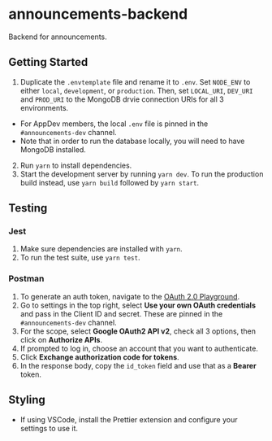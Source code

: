 # announcements-backend

Backend for announcements.

## Getting Started

1. Duplicate the `.envtemplate` file and rename it to `.env`. Set `NODE_ENV` to either `local`, `development`, or `production`. Then, set `LOCAL_URI`, `DEV_URI` and `PROD_URI` to the MongoDB drvie connection URIs for all 3 environments.

- For AppDev members, the local `.env` file is pinned in the `#announcements-dev` channel.
- Note that in order to run the database locally, you will need to have MongoDB installed.

2. Run `yarn` to install dependencies.
3. Start the development server by running `yarn dev`. To run the production build instead, use `yarn build` followed by `yarn start`.

## Testing

### Jest

1. Make sure dependencies are installed with `yarn`.
2. To run the test suite, use `yarn test`.

### Postman

1. To generate an auth token, navigate to the [OAuth 2.0 Playground](https://developers.google.com/oauthplayground/).
2. Go to settings in the top right, select **Use your own OAuth credentials** and pass in the Client ID and secret. These are pinned in the `#announcements-dev` channel.
3. For the scope, select **Google OAuth2 API v2**, check all 3 options, then click on **Authorize APIs**.
4. If prompted to log in, choose an account that you want to authenticate.
5. Click **Exchange authorization code for tokens**.
6. In the response body, copy the `id_token` field and use that as a **Bearer** token.

## Styling

- If using VSCode, install the Prettier extension and configure your settings to use it.
